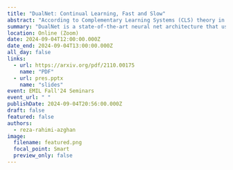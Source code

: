 ```yaml
---
title: "DualNet: Continual Learning, Fast and Slow"
abstract: "According to Complementary Learning Systems (CLS) theory in neuroscience, humans do effective continual learning through two complementary systems: a fast learning system centered on the hippocampus for rapid learning of the specifics and individual experiences, and a slow learning system located in the neocortex for the gradual acquisition of structured knowledge about the environment. Motivated by this theory, we propose a novel continual learning framework named DualNet, which comprises a fast learning system for supervised learning of pattern-separated representation from specific tasks and a slow learning system for unsupervised representation learning of task-agnostic general representation via a Self-Supervised Learning (SSL) technique. The two fast and slow learning systems are complementary and work seamlessly in a holistic continual learning framework. Our extensive experiments on two challenging continual learning benchmarks of CORE50 and miniImageNet show that DualNet outperforms state-of-the-art continual learning methods by a large margin. We further conduct ablation studies of different SSL objectives to validate DualNet’s efficacy, robustness, and scalability"
summary: "DualNet is a state-of-the-art neural net architecture that uses the idea of self-supervised learning to learn general features of image data to prevent catastrophic forgetting."
location: Online (Zoom)
date: 2024-09-04T12:00:00.000Z
date_end: 2024-09-04T13:00:00.000Z
all_day: false
links:
  - url: https://arxiv.org/pdf/2110.00175
    name: "PDF"
  - url: pres.pptx
    name: "slides"
event: EMIL Fall'24 Seminars
event_url: " "
publishDate: 2024-09-04T20:56:00.000Z
draft: false
featured: false
authors:
  - reza-rahimi-azghan
image:
  filename: featured.png
  focal_point: Smart
  preview_only: false
---
```

